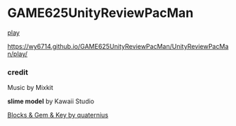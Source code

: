 # GAME625UnityReviewPacMan

[play](https://wy6714.github.io/GAME625UnityReviewPacMan/UnityReviewPacMan/play/)


https://wy6714.github.io/GAME625UnityReviewPacMan/UnityReviewPacMan/play/

### credit

Music by Mixkit

**slime model** by Kawaii Studio

[Blocks & Gem & Key by quaternius](https://quaternius.itch.io/ultimate-platformer-pack)

